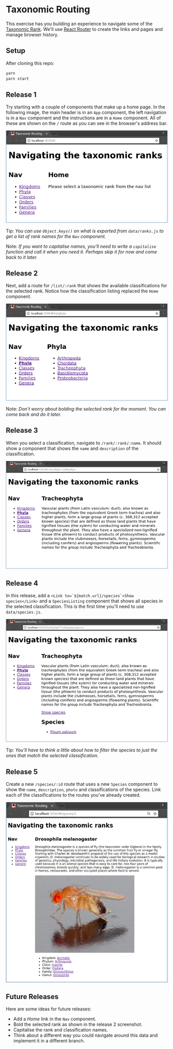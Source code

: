 # Taxonomic Routing

This exercise has you building an experience to navigate some of the [Taxonomic Rank](https://en.wikipedia.org/wiki/Taxonomic_rank). We'll use [React Router](https://github.com/ReactTraining/react-router) to create the links and pages and manage browser history.


## Setup

After cloning this repo:

```sh
yarn
yarn start
```


## Release 1

Try starting with a couple of components that make up a home page. In the following image, the main header is in an `App` component, the left navigation is in a `Nav` component and the instructions are in a `Home` component. All of these are shown on the `/` route as you can see in the browser's address bar.

![after release 1](readme-images/release-1.png)

Tip: _You can use `Object.keys()` on what is exported from `data/ranks.js` to get a list of rank names for the `Nav` component._

Note: _If you want to capitalise names, you'll need to write a `capitalise` function and call it when you need it. Perhaps skip it for now and come back to it later._


## Release 2

Next, add a route for `/list/:rank` that shows the available classifications for the selected rank. Notice how the classification listing replaced the `Home` component.

![after release 2](readme-images/release-2.png)

Note: _Don't worry about bolding the selected rank for the moment. You can come back and do it later._


## Release 3

When you select a classification, navigate to `/rank/:rank/:name`. It should show a component that shows the `name` and `description` of the classification.

![after release 3](readme-images/release-3.png)



## Release 4

In this release, add a ```<Link to=`${match.url}/species`>Show species</Link>``` and a `SpeciesListing` component that shows all species in the selected classification. This is the first time you'll need to use `data/species.js`.

![after release 4](readme-images/release-4.png)

Tip: _You'll have to think a little about how to filter the species to just the ones that match the selected classification._



## Release 5

Create a new `/species/:id` route that uses a new `Species` component to show the `name`, `description`, `photo` and classifications of the species. Link each of the classifications to the routes you've already created.

![after release 5](readme-images/release-5.png)


## Future Releases

Here are some ideas for future releases:

* Add a _Home_ link in the `Nav` component.
* Bold the selected rank as shown in the release 2 screenshot.
* Capitalise the rank and classification names.
* Think about a different way you could navigate around this data and implement it in a different branch.

